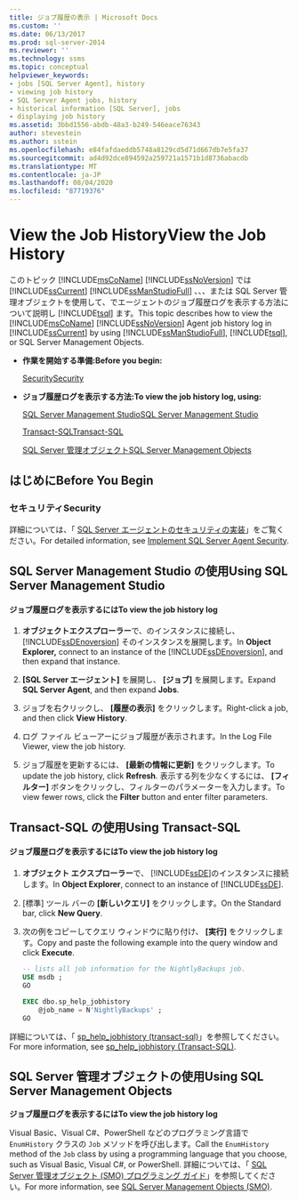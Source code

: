 ```yaml
---
title: ジョブ履歴の表示 | Microsoft Docs
ms.custom: ''
ms.date: 06/13/2017
ms.prod: sql-server-2014
ms.reviewer: ''
ms.technology: ssms
ms.topic: conceptual
helpviewer_keywords:
- jobs [SQL Server Agent], history
- viewing job history
- SQL Server Agent jobs, history
- historical information [SQL Server], jobs
- displaying job history
ms.assetid: 3bbd1556-abdb-48a3-b249-546eace76343
author: stevestein
ms.author: sstein
ms.openlocfilehash: e84fafdaeddb5748a8129cd5d71d667db7e5fa37
ms.sourcegitcommit: ad4d92dce894592a259721a1571b1d8736abacdb
ms.translationtype: MT
ms.contentlocale: ja-JP
ms.lasthandoff: 08/04/2020
ms.locfileid: "87719376"
---
```

# <a name="view-the-job-history"></a><span data-ttu-id="ed51b-102">View the Job History</span><span class="sxs-lookup"><span data-stu-id="ed51b-102">View the Job History</span></span>
  <span data-ttu-id="ed51b-103">このトピック [!INCLUDE[msCoName](../../includes/msconame-md.md)] [!INCLUDE[ssNoVersion](../../includes/ssnoversion-md.md)] では [!INCLUDE[ssCurrent](../../includes/sscurrent-md.md)] [!INCLUDE[ssManStudioFull](../../includes/ssmanstudiofull-md.md)] 、、、または SQL Server 管理オブジェクトを使用して、でエージェントのジョブ履歴ログを表示する方法について説明し [!INCLUDE[tsql](../../includes/tsql-md.md)] ます。</span><span class="sxs-lookup"><span data-stu-id="ed51b-103">This topic describes how to view the [!INCLUDE[msCoName](../../includes/msconame-md.md)] [!INCLUDE[ssNoVersion](../../includes/ssnoversion-md.md)] Agent job history log in [!INCLUDE[ssCurrent](../../includes/sscurrent-md.md)] by using [!INCLUDE[ssManStudioFull](../../includes/ssmanstudiofull-md.md)], [!INCLUDE[tsql](../../includes/tsql-md.md)], or SQL Server Management Objects.</span></span>  
  
-   <span data-ttu-id="ed51b-104">**作業を開始する準備:**</span><span class="sxs-lookup"><span data-stu-id="ed51b-104">**Before you begin:**</span></span>  
  
     [<span data-ttu-id="ed51b-105">Security</span><span class="sxs-lookup"><span data-stu-id="ed51b-105">Security</span></span>](#Security)  
  
-   <span data-ttu-id="ed51b-106">**ジョブ履歴ログを表示する方法:**</span><span class="sxs-lookup"><span data-stu-id="ed51b-106">**To view the job history log, using:**</span></span>  
  
     [<span data-ttu-id="ed51b-107">SQL Server Management Studio</span><span class="sxs-lookup"><span data-stu-id="ed51b-107">SQL Server Management Studio</span></span>](#SSMS)  
  
     [<span data-ttu-id="ed51b-108">Transact-SQL</span><span class="sxs-lookup"><span data-stu-id="ed51b-108">Transact-SQL</span></span>](#TSQL)  
  
     [<span data-ttu-id="ed51b-109">SQL Server 管理オブジェクト</span><span class="sxs-lookup"><span data-stu-id="ed51b-109">SQL Server Management Objects</span></span>](#SMO)  
  
##  <a name="before-you-begin"></a><a name="BeforeYouBegin"></a> <span data-ttu-id="ed51b-110">はじめに</span><span class="sxs-lookup"><span data-stu-id="ed51b-110">Before You Begin</span></span>  
  
###  <a name="security"></a><a name="Security"></a> <span data-ttu-id="ed51b-111">セキュリティ</span><span class="sxs-lookup"><span data-stu-id="ed51b-111">Security</span></span>  
 <span data-ttu-id="ed51b-112">詳細については、「 [SQL Server エージェントのセキュリティの実装](implement-sql-server-agent-security.md)」をご覧ください。</span><span class="sxs-lookup"><span data-stu-id="ed51b-112">For detailed information, see [Implement SQL Server Agent Security](implement-sql-server-agent-security.md).</span></span>  
  
##  <a name="using-sql-server-management-studio"></a><a name="SSMS"></a> <span data-ttu-id="ed51b-113">SQL Server Management Studio の使用</span><span class="sxs-lookup"><span data-stu-id="ed51b-113">Using SQL Server Management Studio</span></span>  
  
#### <a name="to-view-the-job-history-log"></a><span data-ttu-id="ed51b-114">ジョブ履歴ログを表示するには</span><span class="sxs-lookup"><span data-stu-id="ed51b-114">To view the job history log</span></span>  
  
1.  <span data-ttu-id="ed51b-115">**オブジェクトエクスプローラー**で、のインスタンスに接続し、 [!INCLUDE[ssDEnoversion](../../includes/ssdenoversion-md.md)] そのインスタンスを展開します。</span><span class="sxs-lookup"><span data-stu-id="ed51b-115">In **Object Explorer,** connect to an instance of the [!INCLUDE[ssDEnoversion](../../includes/ssdenoversion-md.md)], and then expand that instance.</span></span>  
  
2.  <span data-ttu-id="ed51b-116">**[SQL Server エージェント]** を展開し、 **[ジョブ]** を展開します。</span><span class="sxs-lookup"><span data-stu-id="ed51b-116">Expand **SQL Server Agent**, and then expand **Jobs**.</span></span>  
  
3.  <span data-ttu-id="ed51b-117">ジョブを右クリックし、 **[履歴の表示]** をクリックします。</span><span class="sxs-lookup"><span data-stu-id="ed51b-117">Right-click a job, and then click **View History**.</span></span>  
  
4.  <span data-ttu-id="ed51b-118">ログ ファイル ビューアーにジョブ履歴が表示されます。</span><span class="sxs-lookup"><span data-stu-id="ed51b-118">In the Log File Viewer, view the job history.</span></span>  
  
5.  <span data-ttu-id="ed51b-119">ジョブ履歴を更新するには、 **[最新の情報に更新]** をクリックします。</span><span class="sxs-lookup"><span data-stu-id="ed51b-119">To update the job history, click **Refresh**.</span></span> <span data-ttu-id="ed51b-120">表示する列を少なくするには、 **[フィルター]** ボタンをクリックし、フィルターのパラメーターを入力します。</span><span class="sxs-lookup"><span data-stu-id="ed51b-120">To view fewer rows, click the **Filter** button and enter filter parameters.</span></span>  
  
##  <a name="using-transact-sql"></a><a name="TSQL"></a> <span data-ttu-id="ed51b-121">Transact-SQL の使用</span><span class="sxs-lookup"><span data-stu-id="ed51b-121">Using Transact-SQL</span></span>  
  
#### <a name="to-view-the-job-history-log"></a><span data-ttu-id="ed51b-122">ジョブ履歴ログを表示するには</span><span class="sxs-lookup"><span data-stu-id="ed51b-122">To view the job history log</span></span>  
  
1.  <span data-ttu-id="ed51b-123">**オブジェクト エクスプローラー**で、 [!INCLUDE[ssDE](../../includes/ssde-md.md)]のインスタンスに接続します。</span><span class="sxs-lookup"><span data-stu-id="ed51b-123">In **Object Explorer**, connect to an instance of [!INCLUDE[ssDE](../../includes/ssde-md.md)].</span></span>  
  
2.  <span data-ttu-id="ed51b-124">[標準] ツール バーの **[新しいクエリ]** をクリックします。</span><span class="sxs-lookup"><span data-stu-id="ed51b-124">On the Standard bar, click **New Query**.</span></span>  
  
3.  <span data-ttu-id="ed51b-125">次の例をコピーしてクエリ ウィンドウに貼り付け、 **[実行]** をクリックします。</span><span class="sxs-lookup"><span data-stu-id="ed51b-125">Copy and paste the following example into the query window and click **Execute**.</span></span>  
  
    ```sql
    -- lists all job information for the NightlyBackups job.  
    USE msdb ;  
    GO  
  
    EXEC dbo.sp_help_jobhistory   
        @job_name = N'NightlyBackups' ;  
    GO  
    ```  
  
 <span data-ttu-id="ed51b-126">詳細については、「 [sp_help_jobhistory &#40;transact-sql&#41;](/sql/relational-databases/system-stored-procedures/sp-help-jobhistory-transact-sql)」を参照してください。</span><span class="sxs-lookup"><span data-stu-id="ed51b-126">For more information, see [sp_help_jobhistory &#40;Transact-SQL&#41;](/sql/relational-databases/system-stored-procedures/sp-help-jobhistory-transact-sql).</span></span>  
  
##  <a name="using-sql-server-management-objects"></a><a name="SMO"></a><span data-ttu-id="ed51b-127">SQL Server 管理オブジェクトの使用</span><span class="sxs-lookup"><span data-stu-id="ed51b-127">Using SQL Server Management Objects</span></span>  
 <span data-ttu-id="ed51b-128">**ジョブ履歴ログを表示するには**</span><span class="sxs-lookup"><span data-stu-id="ed51b-128">**To view the job history log**</span></span>  
  
 <span data-ttu-id="ed51b-129">Visual Basic、Visual C#、PowerShell などのプログラミング言語で `EnumHistory` クラスの `Job` メソッドを呼び出します。</span><span class="sxs-lookup"><span data-stu-id="ed51b-129">Call the `EnumHistory` method of the `Job` class by using a programming language that you choose, such as Visual Basic, Visual C#, or PowerShell.</span></span> <span data-ttu-id="ed51b-130">詳細については、「 [SQL Server 管理オブジェクト (SMO) プログラミング ガイド](https://msdn.microsoft.com/library/ms162169.aspx)」を参照してください。</span><span class="sxs-lookup"><span data-stu-id="ed51b-130">For more information, see [SQL Server Management Objects (SMO)](https://msdn.microsoft.com/library/ms162169.aspx).</span></span>  
